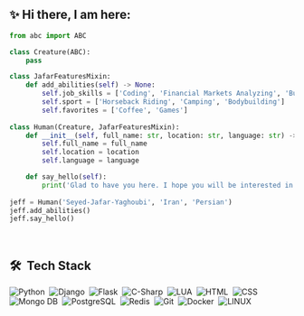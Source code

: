 
## :sparkles: Hi there, I am here:   

<div dir="ltr">

```python
from abc import ABC

class Creature(ABC):
    pass

class JafarFeaturesMixin:
    def add_abilities(self) -> None:
        self.job_skills = ['Coding', 'Financial Markets Analyzing', 'Business']
        self.sport = ['Horseback Riding', 'Camping', 'Bodybuilding']
        self.favorites = ['Coffee', 'Games']
        
class Human(Creature, JafarFeaturesMixin):
    def __init__(self, full_name: str, location: str, language: str) -> None:       
        self.full_name = full_name
        self.location = location
        self.language = language

    def say_hello(self):
        print('Glad to have you here. I hope you will be interested in my projects')        
        
jeff = Human('Seyed-Jafar-Yaghoubi', 'Iran', 'Persian')   
jeff.add_abilities() 
jeff.say_hello()    

```
<!--
</div>
<div align="left">
    <picture align="right">
        <img align="right" width="140em" height="140em" src="https://github.com/J-Yaghoubi/J-Yaghoubi/blob/main/programming.gif">
    </picture>
<br>
</div>
-->

 <br>

 ## 🛠 &nbsp;Tech Stack

![Python](https://img.shields.io/badge/Python-FFD43B?style=flat&logo=python&logoColor=blue)&nbsp;
![Django](https://img.shields.io/badge/Django-092E20?style=flat&logo=django&logoColor=green)&nbsp;
![Flask](https://img.shields.io/badge/Flask-000000?style=flat&logo=flask&logoColor=white)&nbsp;
![C-Sharp](https://img.shields.io/badge/C%23-239120?style=flat&logo=c-sharp&logoColor=white)&nbsp;
![LUA](https://img.shields.io/badge/Lua-2C2D72?style=flat&logo=lua&logoColor=white)&nbsp;
![HTML](https://img.shields.io/badge/HTML5-E34F26?style=flat&logo=html5&logoColor=white)&nbsp;
![CSS](https://img.shields.io/badge/CSS3-1572B6?style=flat&logo=css3&logoColor=white)&nbsp;
![Mongo DB](https://img.shields.io/badge/MongoDB-4EA94B?style=flat&logo=mongodb&logoColor=white)&nbsp;
![PostgreSQL](https://img.shields.io/badge/PostgreSQL-316192?style=flat&logo=postgresql&logoColor=white)&nbsp;
![Redis](https://img.shields.io/badge/redis-%23DD0031.svg?&style=flat&logo=redis&logoColor=white)&nbsp;
![Git](https://img.shields.io/badge/GIT-E44C30?style=flat&logo=git&logoColor=white)&nbsp;
![Docker](https://img.shields.io/badge/Docker-2CA5E0?style=flat&logo=docker&logoColor=white)&nbsp;
![LINUX](https://img.shields.io/badge/Linux-FCC624?style=flat&logo=linux&logoColor=black)&nbsp;
